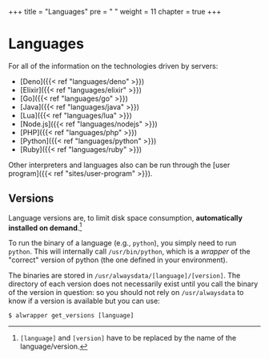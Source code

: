 +++
title = "Languages"
pre = "<i class='fas fa-fw fa-code'></i> "
weight = 11
chapter = true
+++

# Languages

For all of the information on the technologies driven by servers:

- [Deno]({{< ref "languages/deno" >}})
- [Elixir]({{< ref "languages/elixir" >}})
- [Go]({{< ref "languages/go" >}})
- [Java]({{< ref "languages/java" >}})
- [Lua]({{< ref "languages/lua" >}})
- [Node.js]({{< ref "languages/nodejs" >}})
- [PHP]({{< ref "languages/php" >}})
- [Python]({{< ref "languages/python" >}})
- [Ruby]({{< ref "languages/ruby" >}})

Other interpreters and languages also can be run through the [user program]({{< ref "sites/user-program" >}}).

## Versions

Language versions are, to limit disk space consumption, **automatically installed on demand**.[^1]

To run the binary of a language (e.g., `python`), you simply need to run `python`. This will internally call `/usr/bin/python`, which is a *wrapper* of the "correct" version of python (the one defined in your environment).

The binaries are stored in `/usr/alwaysdata/[language]/[version]`. The directory of each version does not necessarily exist until you call the binary of the version in question: so you should not rely on `/usr/alwaysdata` to know if a version is available but you can use:

```
$ alwrapper get_versions [language]
```

[^1]: `[language]` and `[version]` have to be replaced by the name of the language/version.
